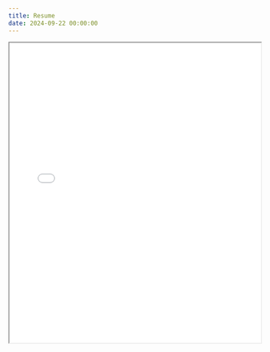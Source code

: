 ```yaml
---
title: Resume
date: 2024-09-22 00:00:00
---
```


<iframe src="/liulch.pdf" width="100%" height="600px">
    你的浏览器不支持 PDF 查看。
</iframe>